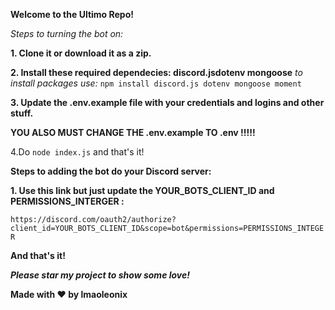 **Welcome to the Ultimo Repo!**

*Steps to turning the bot on:*

**1. Clone it or download it as a zip.**

**2. Install these required dependecies: discord.jsdotenv mongoose**
*to install packages use:*
```npm install discord.js dotenv mongoose moment```

**3. Update the .env.example file with your credentials and logins and other stuff.**

**YOU ALSO MUST CHANGE THE .env.example TO .env !!!!!**

4.Do ```node index.js``` and that's it!



**Steps to adding the bot do your Discord server:**

**1. Use this link but just update the YOUR_BOTS_CLIENT_ID and PERMISSIONS_INTERGER :**

```https://discord.com/oauth2/authorize?client_id=YOUR_BOTS_CLIENT_ID&scope=bot&permissions=PERMISSIONS_INTEGER``` 

**And that's it!**

***Please star my project to show some love!***

**Made with ❤️ by lmaoleonix**
